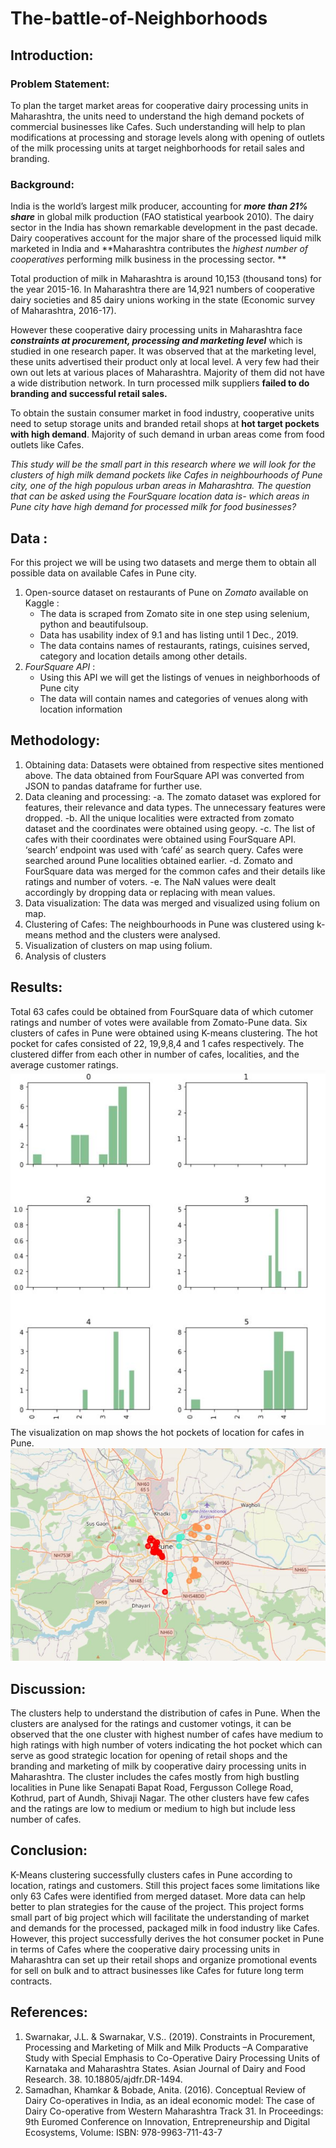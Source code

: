# The-battle-of-Neighborhoods

## Introduction: 

### Problem Statement:
To plan the target market areas for cooperative dairy processing units in Maharashtra, the units need to understand the high demand pockets of commercial businesses like Cafes. Such understanding will help to plan modifications at processing and storage levels along with opening of outlets of the milk processing units at target neighborhoods for retail sales and branding.

### Background:
India is the world’s largest milk producer, accounting for ***more than 21% share*** in global milk production (FAO statistical yearbook 2010). The dairy sector in the India has shown remarkable development in the past decade. Dairy cooperatives account for the major share of the processed liquid milk marketed in India and **Maharashtra contributes the 
_highest number of cooperatives_ performing milk business in the processing sector. **

Total production of milk in Maharashtra is around 10,153 (thousand tons) for the year 2015-16. In Maharashtra there are 14,921 numbers of cooperative dairy societies and 85 dairy unions working in the state (Economic survey of Maharashtra, 2016-17).

However these cooperative dairy processing units in Maharashtra face ***constraints at procurement, processing and marketing level*** which is studied in one research paper. It was observed that at the marketing level, these units advertised their product only at local level. A very few had their own out lets at various places of Maharashtra. Majority of them did not have a wide distribution network. In turn processed milk suppliers **failed to do branding and successful retail sales.**

To obtain the sustain consumer market in food industry, cooperative units need to setup storage units and branded retail shops at **hot target pockets with high demand**. Majority of such demand in urban areas come from food outlets like Cafes. 

*This study will be the small part in this research where we will look for the clusters of high milk demand pockets like Cafes in neighbourhoods of Pune city, one of the high populous urban areas in Maharashtra. The question that can be asked using the FourSquare location data is- which areas in Pune city have high demand for processed milk for food businesses?*

## Data :

For this project we will be using two datasets and merge them to obtain all possible data on available Cafes in Pune city.
1.	Open-source dataset on restaurants of Pune on *Zomato* available on Kaggle : 
	- The data is scraped from Zomato site in one step using selenium, python and beautifulsoup. 
	- Data has usability index of 9.1 and has listing until 1 Dec., 2019.
	- The data contains names of restaurants, ratings, cuisines served, category and location details among other details.
2.	*FourSquare API* :
	- Using this API we will get the listings of venues in neighborhoods of Pune city
	- The data will contain names and categories of venues along with location information
  
## Methodology:
1.	Obtaining data: Datasets were obtained from respective sites mentioned above. The data obtained from FourSquare API was converted from JSON to pandas dataframe for further use. 
2.	Data cleaning and processing: 
	-a.	The zomato dataset was explored for features, their relevance and data types. The unnecessary features were dropped. 
	-b.	All the unique localities were extracted from zomato dataset and the coordinates were obtained using geopy.
	-c.	The list of cafes with their coordinates were obtained using FourSquare API. ‘search’ endpoint was used with ‘café’ as search query. Cafes were searched around Pune localities obtained earlier.
	-d.	Zomato and FourSquare data was merged for the common cafes and their details like ratings and number of voters.
	-e.	The NaN values were dealt accordingly by dropping data or replacing with mean values.
3.	Data visualization: The data was merged and visualized using folium on map.
4.	Clustering of Cafes: The neighbourhoods in Pune was clustered using k-means method and the clusters were analysed.
5.	Visualization of clusters on map using folium.
6. 	Analysis of clusters

## Results:

Total 63 cafes could be obtained from FourSquare data of which cutomer ratings and number of votes were available from Zomato-Pune data.
Six clusters of cafes in Pune were obtained using K-means clustering. The hot pocket for cafes consisted of 22, 19,9,8,4 and 1 cafes respectively. The clustered differ from each other in number of cafes, localities, and the average customer ratings.
![Six clusters with the distribution of customer ratings](https://github.com/sayaliba01/The-battle-of-Neighborhoods/blob/main/image1.jpg?raw=true)
The visualization on map shows the hot pockets of location for cafes in Pune.
![Map](https://github.com/sayaliba01/The-battle-of-Neighborhoods/blob/main/image2.jpg?raw=true)

## Discussion:

The clusters help to understand the distribution of cafes in Pune. When the clusters are analysed for the ratings and customer votings, it can be observed that the one cluster with highest number of cafes have medium to high ratings with high number of voters indicating the hot pocket which can serve as good strategic location for opening of retail shops and the branding and marketing of milk by cooperative dairy processing units in Maharashtra. The cluster includes the cafes mostly from high bustling localities in Pune like Senapati Bapat Road, Fergusson College Road, Kothrud, part of Aundh, Shivaji Nagar.
The other clusters have few cafes and the ratings are low to medium or medium to high but include less number of cafes.

## Conclusion:

K-Means clustering successfully clusters cafes in Pune according to location, ratings and customers. Still this project faces some limitations like only 63 Cafes were identified from merged dataset. More data can help better to plan strategies for the cause of the project.
This project forms small part of big project which will facilitate the understanding of market and demands for the processed, packaged milk in food industry like Cafes.
However, this project successfully derives the hot consumer pocket in Pune in terms of Cafes where the cooperative dairy processing units in Maharashtra can set up their retail shops and organize promotional events for sell on bulk and to attract businesses like Cafes for future long term contracts.


## References:
1. Swarnakar, J.L. & Swarnakar, V.S.. (2019). Constraints in Procurement, Processing and Marketing of Milk and Milk Products –A Comparative Study with Special Emphasis to Co-Operative Dairy Processing Units of Karnataka and Maharashtra States. Asian Journal of Dairy and Food Research. 38. 10.18805/ajdfr.DR-1494. 
2. Samadhan, Khamkar & Bobade, Anita. (2016). Conceptual Review of Dairy Co-operatives in India, as an ideal economic model: The case of Dairy Co-operative from Western Maharashtra Track 31. In Proceedings: 9th Euromed Conference on Innovation, Entrepreneurship and Digital Ecosystems, Volume: ISBN: 978-9963-711-43-7
